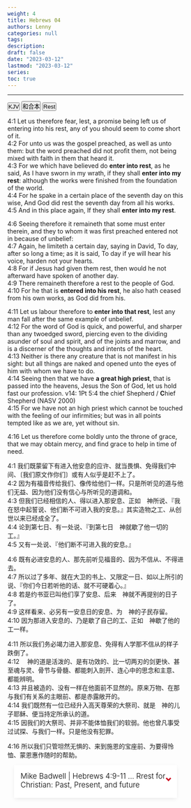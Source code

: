 ```yaml
---
weight: 4
title: Hebrews 04
authors: Lenny
categories: null
tags: 
description: 
draft: false
date: "2023-03-12"
lastmod: "2023-03-12"
series:
toc: true
---
```



<!--more-->
---

<!-- Tab links -->
<div class="tab">
  <button class="tablinks active" onclick="tablabel(event, 'english')">KJV</button>
  <button class="tablinks" onclick="tablabel(event, 'chinese')">和合本</button>
  <button class="tablinks" onclick="tablabel(event, 'study1')">Rest</button>
</div>

<!-- Tab content -->
<div id="english" class="tabcontent" style="display:block">

4:1 Let us therefore fear, lest, a promise being left us of entering into his rest, any of you should seem to come short of it.  
4:2 For unto us was the gospel preached, as well as unto them: but the word preached did not profit them, not being mixed with faith in them that heard it.  
4:3 For we which have believed do <b>enter into rest</b>, as he said, As I have sworn in my wrath, if they shall <b>enter into my rest</b>: although the works were finished from the foundation of the world.  
4:4 For he spake in a certain place of the seventh day on this wise, And God did rest the seventh day from all his works.  
4:5 And in this place again, If they shall <b>enter into my rest</b>.  

4:6 Seeing therefore it remaineth that some must enter therein, and they to whom it was first preached entered not in because of unbelief:  
4:7 Again, he limiteth a certain day, saying in David, To day, after so long a time; as it is said, To day if ye will hear his voice, harden not your hearts.  
4:8 For if Jesus had given them rest, then would he not afterward have spoken of another day.  
4:9 There remaineth therefore a rest to the people of God.  
4:10 For he that is <b>entered into his rest</b>, he also hath ceased from his own works, as God did from his.  

4:11 Let us labour therefore to <b>enter into that rest</b>, lest any man fall after the same example of unbelief.  
4:12 For the word of God is quick, and powerful, and sharper than any twoedged sword, piercing even to the dividing asunder of soul and spirit, and of the joints and marrow, and is a discerner of the thoughts and intents of the heart.  
4:13 Neither is there any creature that is not manifest in his sight: but all things are naked and opened unto the eyes of him with whom we have to do.  
4:14 Seeing then that we have <b>a great high priest</b>, that is passed into the heavens, Jesus the Son of God, let us hold fast our profession. <a class ="marginnote">v14: 1Pt 5:4 the chief Shepherd / <b>C</b>hief Shepherd (NASV 2000)</a>  
4:15 For we have not an high priest which cannot be touched with the feeling of our infirmities; but was in all points tempted like as we are, yet without sin.  

4:16 Let us therefore come boldly unto the throne of grace, that we may obtain mercy, and find grace to help in time of need.  

</div>

<div id="chinese" class="tabcontent">

4:1 我们既蒙留下有进入他安息的应许、就当畏惧、免得我们中间、〔我们原文作你们〕或有人似乎是赶不上了。  
4:2 因为有福音传给我们、像传给他们一样。只是所听见的道与他们无益、因为他们没有信心与所听见的道调和。  
4:3 但我们已经相信的人、得以进入那安息、正如　神所说、『我在怒中起誓说、他们断不可进入我的安息。』其实造物之工、从创世以来已经成全了。  
4:4 论到第七日、有一处说、『到第七日　神就歇了他一切的工。』  
4:5 又有一处说、『他们断不可进入我的安息。』  
 
4:6 既有必进安息的人、那先前听见福音的、因为不信从、不得进去。  
4:7 所以过了多年、就在大卫的书上、又限定一日、如以上所引的说、『你们今日若听他的话、就不可硬着心。』  
4:8 若是约书亚已叫他们享了安息、后来　神就不再提别的日子了。  
4:9 这样看来、必另有一安息日的安息、为　神的子民存留。  
4:10 因为那进入安息的、乃是歇了自己的工、正如　神歇了他的工一样。  
 
4:11 所以我们务必竭力进入那安息、免得有人学那不信从的样子跌倒了。  
4:12 　神的道是活泼的、是有功效的、比一切两刃的剑更快、甚至魂与灵、骨节与骨髓、都能刺入剖开、连心中的思念和主意、都能辨明。  
4:13 并且被造的、没有一样在他面前不显然的。原来万物、在那与我们有关系的主眼前、都是赤露敞开的。  
4:14 我们既然有一位已经升入高天尊荣的大祭司、就是　神的儿子耶稣、便当持定所承认的道。  
4:15 因我们的大祭司、并非不能体恤我们的软弱。他也曾凡事受过试探、与我们一样。只是他没有犯罪。  
 
4:16 所以我们只管坦然无惧的、来到施恩的宝座前、为要得怜恤、蒙恩惠作随时的帮助。  
</div>

<div id="study1" class="tabcontent">

<div id="study">
  <ul>
    <li>
      <input type="checkbox" checked>
      <i></i>
      <h2>Mike Badwell | Hebrews 4:9-11 ... Rrest for Christian: Past, Present, and future</h2>
      <p>
      <br><br><iframe width="1035" height="582" src="https://www.youtube.com/embed/GjIGlZixLYY" title="HEBREWS 4:9-11 ... REST FOR THE CHRISTIAN; PAST AND FUTURE FOR SURE, BUT IT&#39;S EVEN AVAILABLE TODAY!" frameborder="0" allow="accelerometer; autoplay; clipboard-write; encrypted-media; gyroscope; picture-in-picture; web-share" allowfullscreen></iframe>
      </p>
    </li>
    
<style>

#study {
  max-width: auto; /*700px*/
  margin: auto;
  padding: 0 15px;
  text-align: center;
}

section.study {
  padding-top: 2em;
  padding-bottom: 3em;/*3*/
}

#study ul {
  text-align: left;
}

.transition, p, ul li i:before, ul li i:after {
  transition: all 0.3s;
}

#study .no-select, #study h2 {
  -webkit-tap-highlight-color: transparent;
  -webkit-touch-callout: none;
  user-select: none;
}

#study h2 {
  color: #cc071e;
  font-size: 17px; /*20*/
  line-height: 20px;/*34 it determines the height of h2*/
  text-align: left;
  padding: 15px 15px 0; /*15px 15px 0*/
  text-transform: none;
  font-weight: 300;
  display: block;
  margin: 0;
  cursor: pointer;
  transition: .2s;
}

#study p {
  color: #333;
  text-align: left;
  font-size: 14px;
  line-height: 1.45;
  position: relative;
  overflow: hidden;
  max-height: 500px; /*the image size is determined by this setting*/
  will-change: max-height;
  contain: layout;
  display: inline-block;
  opacity: 1;
  transform: translate(0, 0);
  margin-top: 5px;
  margin-bottom: 15px;
  padding: 0 50px 0 15px;
  transition: .3s opacity, .6s max-height;
  hyphens: auto;
  z-index: 2;
}

#study ul {
  list-style: none;
  perspective: 900;
  padding: 0;
  margin: 0;
}
#study ul li {
  position: relative;
  overflow: hidden;
  padding: 0;
  margin: 0;
  /*padding-bottom: 4px;*/
  /*padding-top: 18px;*/
  background: #fff;
  box-shadow: 0 3px 10px -2px rgba(0,0,0,0.1);
  -webkit-tap-highlight-color: transparent;
}
#study ul li + li {
  margin-top: 15px;/*gap between two h2*/
}
#study ul li:last-of-type {
  padding-bottom: 0;
}
#study ul li i {
  position: absolute;
  transform: translate(-6px, 0);
  margin-top: 28px; /*28 location of the arrow*/
  right: 15px;
}
#study ul li i:before, ul li i:after {
  content: "";
  position: absolute;
  background-color: #cc071e;
  width: 3px;
  height: 9px;
}
#study ul li i:before {
  transform: translate(-2px, 0) rotate(45deg);
}
#study ul li i:after {
  transform: translate(2px, 0) rotate(-45deg);
}
#study ul li input[type=checkbox] {
  position: absolute;
  cursor: pointer;
  width: 100%;
  height: 100%;
  z-index: 1;
  opacity: 0;
  touch-action: manipulation;
}
#study ul li input[type=checkbox]:checked ~ h2 {
  color: #000;
}
#study ul li input[type=checkbox]:checked ~ p {
  /*margin-top: 0;*/
  max-height: 0;
  transition: .3s;
  opacity: 0;
  /*transform: translate(0, 50%);*/
}
#study ul li input[type=checkbox]:checked ~ i:before {
  transform: translate(2px, 0) rotate(45deg);
}
#study ul li input[type=checkbox]:checked ~ i:after {
  transform: translate(-2px, 0) rotate(-45deg);
}

* {
  box-sizing: border-box;
  margin: 0;
  padding: 0;
}

html, body {
  /*height: 100%;*/
}

a,
a:visited,
a:focus,
a:active,
a:link {
  text-decoration: none;
  outline: 0;
}

a {
  color: currentColor;
  transition: .2s ease-in-out;
}

h1, h2, h3, h4 {
  margin: .3em 0;
}

ul {
  padding: 0;
  list-style: none;
}

img {
  vertical-align: middle;
  height: auto;
  width: 100%;
}


</style>
</div>